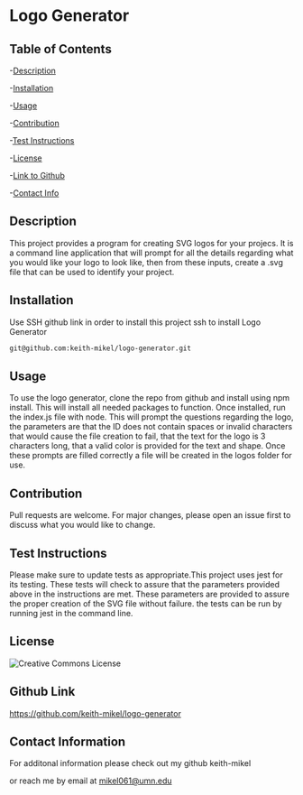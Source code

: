 # Logo Generator


  ## Table of Contents
  -[Description](#desciption)

  -[Installation](#installation)

  -[Usage](#usage)

  -[Contribution](#contribution)

  -[Test Instructions](#test)

  -[License](#license)

  -[Link to Github](#githubLink)

  -[Contact Info](#contact)

  

<a name="description"></a>
## Description
 This project provides a program for creating SVG logos for your projecs. It is a command line application that will prompt for all the details regarding what you would like your logo to look like, then from these inputs, create a .svg file that can be used to identify your project.

<a name="installation"></a>
## Installation
 
  Use SSH github link in order to install this project ssh to install Logo Generator

   ```bash
   git@github.com:keith-mikel/logo-generator.git 
   ```

<a name="usage"></a>
## Usage
 To use the logo generator, clone the repo from github and install using npm install. This will install all needed packages to function. Once installed, run the index.js file with node. This will prompt the questions regarding the logo, the parameters are that the ID does not contain spaces or invalid characters that would cause the file creation to fail, that the text for the logo is 3 characters long, that a valid color is provided for the text and shape. Once these prompts are filled correctly a file will be created in the logos folder for use.

<a name="contribution"></a>
## Contribution
  Pull requests are welcome. For major changes, please open an issue first to discuss what you would like to change.

<a name="test"></a>
## Test Instructions 
 Please make sure to update tests as appropriate.This project uses jest for its testing. These tests will check to assure that the parameters provided above in the instructions are met. These parameters are provided to assure the proper creation of the SVG file without failure. the tests can be run by running jest in the command line.

<a name="license"></a>
## License 
![Creative Commons License](https://img.shields.io/badge/license-Creative%20Commons-blue.svg)

<a name="githubLink"></a>
## Github Link 

 https://github.com/keith-mikel/logo-generator

<a name="contact"></a>
## Contact Information 

  For additonal information please check out my github keith-mikel

  or reach me by email at mikel061@umn.edu